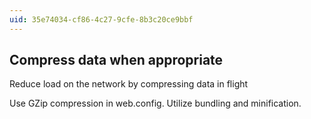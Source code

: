```yaml
---
uid: 35e74034-cf86-4c27-9cfe-8b3c20ce9bbf
---
```

## Compress data when appropriate

<div class="alert is-warning"><p>Reduce load on the network by compressing data in flight</p></div>

Use GZip compression in web.config. Utilize bundling and minification.